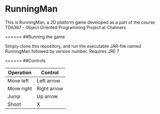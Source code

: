 RunningMan
======

This is RunningMan, a 2D platform game developed as a part of the course
TDA367 - Object Oriented Programming Project at Chalmers

======
##Running the game

Simply clone this repository, and run the executable JAR-file named RunningMan followed by version number.
Requires JRE 7

======
##Controls

Operation | Control
---|---
Move left | Left arrow
Move right | Right arrow
Jump | Up arrow
Shoot | X